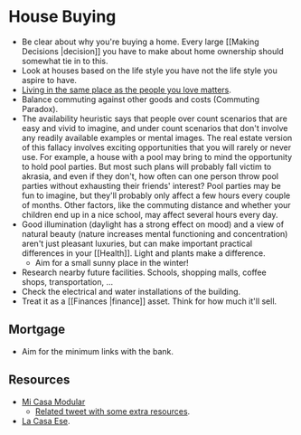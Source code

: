 # House Buying

- Be clear about why you're buying a home. Every large [[Making Decisions |decision]] you have to make about home ownership should somewhat tie in to this.
- Look at houses based on the life style you have not the life style you aspire to have.
- [Living in the same place as the people you love matters](https://waitbutwhy.com/2015/12/the-tail-end.html).
- Balance commuting against other goods and costs (Commuting Paradox).
- The availability heuristic says that people over count scenarios that are easy and vivid to imagine, and under count scenarios that don't involve any readily available examples or mental images. The real estate version of this fallacy involves exciting opportunities that you will rarely or never use. For example, a house with a pool may bring to mind the opportunity to hold pool parties. But most such plans will probably fall victim to akrasia, and even if they don't, how often can one person throw pool parties without exhausting their friends' interest? Pool parties may be fun to imagine, but they'll probably only affect a few hours every couple of months. Other factors, like the commuting distance and whether your children end up in a nice school, may affect several hours every day.
- Good illumination (daylight has a strong effect on mood) and a view of natural beauty (nature increases mental functioning and concentration) aren't just pleasant luxuries, but can make important practical differences in your [[Health]]. Light and plants make a difference.
  - Aim for a small sunny place in the winter!
- Research nearby future facilities. Schools, shopping malls, coffee shops, transportation, ...
- Check the electrical and water installations of the building.
- Treat it as a [[Finances |finance]] asset. Think for how much it'll sell.

## Mortgage

- Aim for the minimum links with the bank.

## Resources

- [Mi Casa Modular](https://micasamodular.com/)
  - [Related tweet with some extra resources](https://twitter.com/dsaltaren/status/1346173582959927296).
- [La Casa Ese](https://lacasaese.com/).
